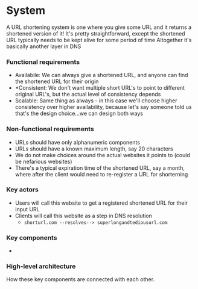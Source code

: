 # System
A URL shortening system is one where you give some URL and it returns a shortened version of it!
It's pretty straightforward, except the shortened URL typically needs to be kept alive for some period of time
Altogether it's basically another layer in DNS 

### Functional requirements
- Availabile: We can always give a shortened URL, and anyone can find the shortened URL for their origin 
- *Consistent: We don't want multiple short URL's to point to different original URL's, but the actual level of consistency depends
- Scalable: Same thing as always - in this case we'll choose higher consistency over higher availability, because let's say someone told us that's the design choice...we can design both ways

### Non-functional requirements
- URLs should have only alphanumeric components
- URLs should have a known maximum length, say 20 characters 
- We do not make choices around the actual websites it points to (could be nefarious websites)
- There's a typical expiration time of the shortened URL, say a month, where after the client would need to re-register a URL for shorterning

### Key actors
- Users will call this website to get a registered shortened URL for their input URL
- Clients will call this website as a step in DNS resolution
    - `shorturl.com --resolves--> superlongandtediousurl.com`

### Key components
- 

### High-level architecture

How these key components are connected with each other.